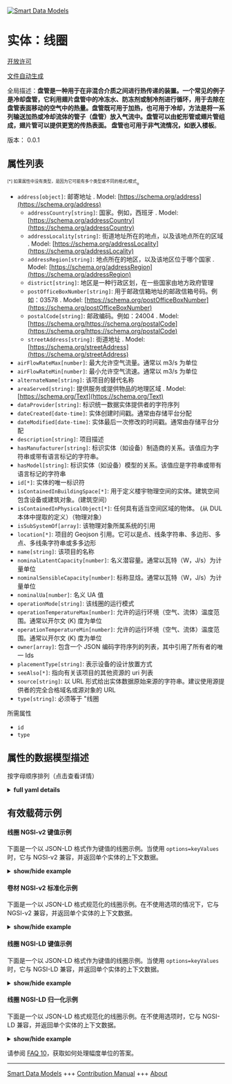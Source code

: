 <!-- 10-Header -->    
[![Smart Data Models](https://smartdatamodels.org/wp-content/uploads/2022/01/SmartDataModels_logo.png "Logo")](https://smartdatamodels.org)    
实体：线圈    
=====<!-- /10-Header -->    
<!-- 15-License -->    
[开放许可](https://github.com/smart-data-models//dataModel.S4BLDG/blob/master/Coil/LICENSE.md)    
[文件自动生成](https://docs.google.com/presentation/d/e/2PACX-1vTs-Ng5dIAwkg91oTTUdt8ua7woBXhPnwavZ0FxgR8BsAI_Ek3C5q97Nd94HS8KhP-r_quD4H0fgyt3/pub?start=false&loop=false&delayms=3000#slide=id.gb715ace035_0_60)    
<!-- /15-License -->    
<!-- 20-Description -->    
全局描述：**盘管是一种用于在非混合介质之间进行热传递的装置。一个常见的例子是冷却盘管，它利用翅片盘管中的冷冻水、防冻剂或制冷剂进行循环，用于去除在盘管表面移动的空气中的热量。盘管既可用于加热，也可用于冷却，方法是将一系列输送加热或冷却流体的管子（盘管）放入气流中。盘管可以由蛇形管或翅片管组成，翅片管可以提供更宽的传热表面。  盘管也可用于非气流情况，如嵌入楼板**。    
版本： 0.0.1    
<!-- /20-Description -->    
<!-- 30-PropertiesList -->    
## 属性列表    
<sup><sub>[*] 如果属性中没有类型，是因为它可能有多个类型或不同的格式/模式</sub></sup>。    
- `address[object]`: 邮寄地址  . Model: [https://schema.org/address](https://schema.org/address)	- `addressCountry[string]`: 国家。例如，西班牙  . Model: [https://schema.org/addressCountry](https://schema.org/addressCountry)    
	- `addressLocality[string]`: 街道地址所在的地点，以及该地点所在的区域  . Model: [https://schema.org/addressLocality](https://schema.org/addressLocality)    
	- `addressRegion[string]`: 地点所在的地区，以及该地区位于哪个国家  . Model: [https://schema.org/addressRegion](https://schema.org/addressRegion)    
	- `district[string]`: 地区是一种行政区划，在一些国家由地方政府管理      
	- `postOfficeBoxNumber[string]`: 用于邮政信箱地址的邮政信箱号码。例如：03578  . Model: [https://schema.org/postOfficeBoxNumber](https://schema.org/postOfficeBoxNumber)    
	- `postalCode[string]`: 邮政编码。例如：24004  . Model: [https://schema.org/https://schema.org/postalCode](https://schema.org/https://schema.org/postalCode)    
	- `streetAddress[string]`: 街道地址  . Model: [https://schema.org/streetAddress](https://schema.org/streetAddress)    
- `airFlowRateMax[number]`: 最大允许空气流量。通常以 m3/s 为单位  - `airFlowRateMin[number]`: 最小允许空气流速。通常以 m3/s 为单位  - `alternateName[string]`: 该项目的替代名称  - `areaServed[string]`: 提供服务或提供物品的地理区域  . Model: [https://schema.org/Text](https://schema.org/Text)- `dataProvider[string]`: 标识统一数据实体提供者的字符序列  - `dateCreated[date-time]`: 实体创建时间戳。通常由存储平台分配  - `dateModified[date-time]`: 实体最后一次修改的时间戳。通常由存储平台分配  - `description[string]`: 项目描述  - `hasManufacturer[string]`: 标识实体（如设备）制造商的关系。该值应为字符串或带有语言标记的字符串。  - `hasModel[string]`: 标识实体（如设备）模型的关系。该值应是字符串或带有语言标记的字符串  - `id[*]`: 实体的唯一标识符  - `isContainedInBuildingSpace[*]`: 用于定义楼宇物理空间的实体。建筑空间包含设备或建筑对象。(建筑空间）  - `isContainedInPhysicalObject[*]`: 任何具有适当空间区域的物体。  (从 DUL 本体中提取的定义）（物理对象）  - `isSubSystemOf[array]`: 该物理对象所属系统的引用  - `location[*]`: 项目的 Geojson 引用。它可以是点、线条字符串、多边形、多点、多线条字符串或多多边形  - `name[string]`: 该项目的名称  - `nominalLatentCapacity[number]`: 名义潜容量。通常以瓦特（W，J/s）为计量单位  - `nominalSensibleCapacity[number]`: 标称显焓。通常以瓦特（W，J/s）为计量单位  - `nominalUa[number]`: 名义 UA 值  - `operationMode[string]`: 该线圈的运行模式  - `operationTemperatureMax[number]`: 允许的运行环境（空气、流体）温度范围。通常以开尔文 (K) 度为单位  - `operationTemperatureMin[number]`: 允许的运行环境（空气、流体）温度范围。通常以开尔文 (K) 度为单位  - `owner[array]`: 包含一个 JSON 编码字符序列的列表，其中引用了所有者的唯一 Ids  - `placementType[string]`: 表示设备的设计放置方式  - `seeAlso[*]`: 指向有关该项目的其他资源的 uri 列表  - `source[string]`: 以 URL 形式给出实体数据原始来源的字符串。建议使用源提供者的完全合格域名或源对象的 URL  - `type[string]`: 必须等于 "线圈  <!-- /30-PropertiesList -->    
<!-- 35-RequiredProperties -->    
所需属性    
- `id`  - `type`  <!-- /35-RequiredProperties -->    
<!-- 40-RequiredProperties -->    
<!-- /40-RequiredProperties -->    
<!-- 50-DataModelHeader -->    
## 属性的数据模型描述    
按字母顺序排列（点击查看详情）    
<!-- /50-DataModelHeader -->    
<!-- 60-ModelYaml -->    
<details><summary><strong>full yaml details</strong></summary>      
```yaml    
Coil:      
  description: 'A coil is a device used to provide heat transfer between non-mixing media. A common example is a cooling coil, which utilizes a finned coil in which circulates chilled water, antifreeze, or refrigerant that is used to remove heat from air moving across the surface of the coil. A coil may be used either for heating or cooling purposes by placing a series of tubes (the coil) carrying a heating or cooling fluid into an airstream. The coil may be constructed from tubes bundled in a serpentine form or from finned tubes that give a extended heat transfer surface.  Coils may also be used for non-airflow cases such as embedded in a floor slab.'      
  properties:      
    address:      
      description: The mailing address      
      properties:      
        addressCountry:      
          description: 'The country. For example, Spain'      
          type: string      
          x-ngsi:      
            model: https://schema.org/addressCountry      
            type: Property      
        addressLocality:      
          description: 'The locality in which the street address is, and which is in the region'      
          type: string      
          x-ngsi:      
            model: https://schema.org/addressLocality      
            type: Property      
        addressRegion:      
          description: 'The region in which the locality is, and which is in the country'      
          type: string      
          x-ngsi:      
            model: https://schema.org/addressRegion      
            type: Property      
        district:      
          description: 'A district is a type of administrative division that, in some countries, is managed by the local government'      
          type: string      
          x-ngsi:      
            type: Property      
        postOfficeBoxNumber:      
          description: 'The post office box number for PO box addresses. For example, 03578'      
          type: string      
          x-ngsi:      
            model: https://schema.org/postOfficeBoxNumber      
            type: Property      
        postalCode:      
          description: 'The postal code. For example, 24004'      
          type: string      
          x-ngsi:      
            model: https://schema.org/https://schema.org/postalCode      
            type: Property      
        streetAddress:      
          description: The street address      
          type: string      
          x-ngsi:      
            model: https://schema.org/streetAddress      
            type: Property      
        streetNr:      
          description: Number identifying a specific property on a public street      
          type: string      
          x-ngsi:      
            type: Property      
      type: object      
      x-ngsi:      
        model: https://schema.org/address      
        type: Property      
    airFlowRateMax:      
      description: Maximum allowable air flow rate. Usually measured in m3/s      
      type: number      
      x-ngsi:      
        type: Property      
    airFlowRateMin:      
      description: Minimum allowable air flow rate. Usually measured in m3/s      
      type: number      
      x-ngsi:      
        type: Property      
    alternateName:      
      description: An alternative name for this item      
      type: string      
      x-ngsi:      
        type: Property      
    areaServed:      
      description: The geographic area where a service or offered item is provided      
      type: string      
      x-ngsi:      
        model: https://schema.org/Text      
        type: Property      
    dataProvider:      
      description: A sequence of characters identifying the provider of the harmonised data entity      
      type: string      
      x-ngsi:      
        type: Property      
    dateCreated:      
      description: Entity creation timestamp. This will usually be allocated by the storage platform      
      format: date-time      
      type: string      
      x-ngsi:      
        type: Property      
    dateModified:      
      description: Timestamp of the last modification of the entity. This will usually be allocated by the storage platform      
      format: date-time      
      type: string      
      x-ngsi:      
        type: Property      
    description:      
      description: A description of this item      
      type: string      
      x-ngsi:      
        type: Property      
    hasManufacturer:      
      description: 'A relationship identifying the manufacturer of an entity (e.g., device). The value is expected to be a string or a string with language tag'      
      type: string      
      x-ngsi:      
        type: Property      
    hasModel:      
      description: 'A relationship identifying the model of an entity (e.g., device). The value is expected to be a string or a string with language tag'      
      type: string      
      x-ngsi:      
        type: Property      
    id:      
      anyOf:      
        - description: Identifier format of any NGSI entity      
          maxLength: 256      
          minLength: 1      
          pattern: ^[\w\-\.\{\}\$\+\*\[\]`|~^@!,:\\]+$      
          type: string      
          x-ngsi:      
            type: Property      
        - description: Identifier format of any NGSI entity      
          format: uri      
          type: string      
          x-ngsi:      
            type: Property      
      description: Unique identifier of the entity      
      x-ngsi:      
        type: Property      
    isContainedInBuildingSpace:      
      anyOf:      
        - description: Identifier format of any NGSI entity      
          maxLength: 256      
          minLength: 1      
          pattern: ^[\w\-\.\{\}\$\+\*\[\]`|~^@!,:\\]+$      
          type: string      
          x-ngsi:      
            type: Property      
        - description: Identifier format of any NGSI entity      
          format: uri      
          type: string      
          x-ngsi:      
            type: Property      
      description: An entity used to define the physical spaces of the building. A building space contains devices or building objects. (BuildingSpace)      
      x-ngsi:      
        type: Property      
    isContainedInPhysicalObject:      
      anyOf:      
        - description: Identifier format of any NGSI entity      
          maxLength: 256      
          minLength: 1      
          pattern: ^[\w\-\.\{\}\$\+\*\[\]`|~^@!,:\\]+$      
          type: string      
          x-ngsi:      
            type: Property      
        - description: Identifier format of any NGSI entity      
          format: uri      
          type: string      
          x-ngsi:      
            type: Property      
      description: Any Object that has a proper space region.  (Definition extracted from DUL ontology) (PhysicalObject)      
      x-ngsi:      
        type: Property      
    isSubSystemOf:      
      description: A reference to a system(s) that this Physical Object is part of      
      items:      
        anyOf:      
          - description: Identifier format of any NGSI entity      
            maxLength: 256      
            minLength: 1      
            pattern: ^[\w\-\.\{\}\$\+\*\[\]`|~^@!,:\\]+$      
            type: string      
            x-ngsi:      
              type: Property      
          - description: Identifier format of any NGSI entity      
            format: uri      
            type: string      
            x-ngsi:      
              type: Property      
        description: Unique identifier of the entity      
        x-ngsi:      
          type: Property      
      type: array      
      x-ngsi:      
        type: Relationship      
    location:      
      description: 'Geojson reference to the item. It can be Point, LineString, Polygon, MultiPoint, MultiLineString or MultiPolygon'      
      oneOf:      
        - description: Geojson reference to the item. Point      
          properties:      
            bbox:      
              items:      
                type: number      
              minItems: 4      
              type: array      
            coordinates:      
              items:      
                type: number      
              minItems: 2      
              type: array      
            type:      
              enum:      
                - Point      
              type: string      
          required:      
            - type      
            - coordinates      
          title: GeoJSON Point      
          type: object      
          x-ngsi:      
            type: GeoProperty      
        - description: Geojson reference to the item. LineString      
          properties:      
            bbox:      
              items:      
                type: number      
              minItems: 4      
              type: array      
            coordinates:      
              items:      
                items:      
                  type: number      
                minItems: 2      
                type: array      
              minItems: 2      
              type: array      
            type:      
              enum:      
                - LineString      
              type: string      
          required:      
            - type      
            - coordinates      
          title: GeoJSON LineString      
          type: object      
          x-ngsi:      
            type: GeoProperty      
        - description: Geojson reference to the item. Polygon      
          properties:      
            bbox:      
              items:      
                type: number      
              minItems: 4      
              type: array      
            coordinates:      
              items:      
                items:      
                  items:      
                    type: number      
                  minItems: 2      
                  type: array      
                minItems: 4      
                type: array      
              type: array      
            type:      
              enum:      
                - Polygon      
              type: string      
          required:      
            - type      
            - coordinates      
          title: GeoJSON Polygon      
          type: object      
          x-ngsi:      
            type: GeoProperty      
        - description: Geojson reference to the item. MultiPoint      
          properties:      
            bbox:      
              items:      
                type: number      
              minItems: 4      
              type: array      
            coordinates:      
              items:      
                items:      
                  type: number      
                minItems: 2      
                type: array      
              type: array      
            type:      
              enum:      
                - MultiPoint      
              type: string      
          required:      
            - type      
            - coordinates      
          title: GeoJSON MultiPoint      
          type: object      
          x-ngsi:      
            type: GeoProperty      
        - description: Geojson reference to the item. MultiLineString      
          properties:      
            bbox:      
              items:      
                type: number      
              minItems: 4      
              type: array      
            coordinates:      
              items:      
                items:      
                  items:      
                    type: number      
                  minItems: 2      
                  type: array      
                minItems: 2      
                type: array      
              type: array      
            type:      
              enum:      
                - MultiLineString      
              type: string      
          required:      
            - type      
            - coordinates      
          title: GeoJSON MultiLineString      
          type: object      
          x-ngsi:      
            type: GeoProperty      
        - description: Geojson reference to the item. MultiLineString      
          properties:      
            bbox:      
              items:      
                type: number      
              minItems: 4      
              type: array      
            coordinates:      
              items:      
                items:      
                  items:      
                    items:      
                      type: number      
                    minItems: 2      
                    type: array      
                  minItems: 4      
                  type: array      
                type: array      
              type: array      
            type:      
              enum:      
                - MultiPolygon      
              type: string      
          required:      
            - type      
            - coordinates      
          title: GeoJSON MultiPolygon      
          type: object      
          x-ngsi:      
            type: GeoProperty      
      x-ngsi:      
        type: GeoProperty      
    name:      
      description: The name of this item      
      type: string      
      x-ngsi:      
        type: Property      
    nominalLatentCapacity:      
      description: 'Nominal latent capacity. Usually measured in Watts (W, J/s)'      
      type: number      
      x-ngsi:      
        type: Property      
    nominalSensibleCapacity:      
      description: 'Nominal sensible capacity. Usually measured in Watts (W, J/s)'      
      type: number      
      x-ngsi:      
        type: Property      
    nominalUa:      
      description: Nominal UA value      
      type: number      
      x-ngsi:      
        type: Property      
    operationMode:      
      description: Operation mode of this coil      
      enum:      
        - cooling      
        - heating      
      type: string      
      x-ngsi:      
        type: Property      
    operationTemperatureMax:      
      description: 'Allowable operation ambient (air, fluid) temperature range. Usually measured in degrees Kelvin (K)'      
      type: number      
      x-ngsi:      
        type: Property      
    operationTemperatureMin:      
      description: 'Allowable operation ambient (air, fluid) temperature range. Usually measured in degrees Kelvin (K)'      
      type: number      
      x-ngsi:      
        type: Property      
    owner:      
      description: A List containing a JSON encoded sequence of characters referencing the unique Ids of the owner(s)      
      items:      
        anyOf:      
          - description: Identifier format of any NGSI entity      
            maxLength: 256      
            minLength: 1      
            pattern: ^[\w\-\.\{\}\$\+\*\[\]`|~^@!,:\\]+$      
            type: string      
            x-ngsi:      
              type: Property      
          - description: Identifier format of any NGSI entity      
            format: uri      
            type: string      
            x-ngsi:      
              type: Property      
        description: Unique identifier of the entity      
        x-ngsi:      
          type: Property      
      type: array      
      x-ngsi:      
        type: Property      
    placementType:      
      description: Indicates how the device is designed to be placed      
      type: string      
      x-ngsi:      
        type: Property      
    seeAlso:      
      description: list of uri pointing to additional resources about the item      
      oneOf:      
        - items:      
            format: uri      
            type: string      
          minItems: 1      
          type: array      
        - format: uri      
          type: string      
      x-ngsi:      
        type: Property      
    source:      
      description: 'A sequence of characters giving the original source of the entity data as a URL. Recommended to be the fully qualified domain name of the source provider, or the URL to the source object'      
      type: string      
      x-ngsi:      
        type: Property      
    type:      
      description: It must be equal to `Coil`      
      enum:      
        - Coil      
      type: string      
      x-ngsi:      
        type: Property      
  required:      
    - id      
    - type      
  type: object      
  x-derived-from: "https://saref.etsi.org/saref4bldg/v1.1.2/#s4bldg:Coil"      
  x-disclaimer: 'Redistribution and use in source and binary forms, with or without modification, are permitted  provided that the license conditions are met. Copyleft (c) 2022 Contributors to Smart Data Models Program'      
  x-license-url: https://github.com/smart-data-models/dataModel.S4BLDG/blob/master/Coil/LICENSE.md      
  x-model-schema: https://smart-data-models.github.com/dataModel.SAREF4BLDG/Coil/schema.json      
  x-model-tags: SAREF Coil      
  x-version: 0.0.1      
```    
</details>      
<!-- /60-ModelYaml -->    
<!-- 70-MiddleNotes -->    
<!-- /70-MiddleNotes -->    
<!-- 80-Examples -->    
## 有效载荷示例    
#### 线圈 NGSI-v2 键值示例    
下面是一个以 JSON-LD 格式作为键值的线圈示例。当使用 `options=keyValues` 时，它与 NGSI-v2 兼容，并返回单个实体的上下文数据。    
<details><summary><strong>show/hide example</strong></summary>      
```json  
{  
  "id": "urn:ngsi-ld:Coil:180d0665-9242-42c6-b336-d7edcf8fc3b5",  
  "type": "Coil",  
  "airFlowRateMax": 0.22332143818011307,  
  "airFlowRateMin": 0.6369516028350278,  
  "nominalLatentCapacity": 0.9394595315602638,  
  "nominalSensibleCapacity": {  
    "type": 0.8014808985276609,  
    "nominalUa": 0.3738979404823001,  
    "operationMode": "cooling",  
    "operationTemperatureMax": 0.7510713399220631,  
    "operationTemperatureMin": 0.8674252304724047,  
    "placementType": "Money Market Account",  
    "isContainedInBuildingSpace": "urn:ngsi-ld:BuildingSpace:c562a0a7-6355-46a0-a528-ebeea1b5af39",  
    "isContainedInPhysicalObject": "urn:ngsi-ld:PhysicalObject:7d4df444-5662-45c4-81e8-28dd9e2ab52e",  
    "isSubSystemOf": [  
      "urn:ngsi-ld:System:98486c90-52da-48cf-af50-69449370e3b9",  
      "urn:ngsi-ld:System:afe412c8-8366-4eb1-b834-dc68c1e3d828",  
      "urn:ngsi-ld:System:b851de9e-48bd-4363-9d01-b17ab9469aea"  
    ],  
    "hasManufacturer": "Coil Company Inc.",  
    "hasModel": "Coil 0.1.2",  
    "dateCreated": "2023-01-25T23:02:47Z",  
    "dateModified": "2023-01-26T14:02:17Z",  
    "source": "Import",  
    "name": "Coil",  
    "alternateName": "Coil type 2",  
    "description": "Coil of limited Coil types",  
    "dataProvider": "IFC file"  
  }  
```  
</details>    
#### 卷材 NGSI-v2 标准化示例    
下面是一个以 JSON-LD 格式规范化的线圈示例。在不使用选项的情况下，它与 NGSI-v2 兼容，并返回单个实体的上下文数据。    
<details><summary><strong>show/hide example</strong></summary>      
```json  
{  
  "id": "urn:ngsi-ld:Coil:13d40aef-8b95-4cb2-af1e-483e4c874941",  
  "type": "Coil",  
  "airFlowRateMax": {  
    "type": "Measurement",  
    "value": 0.6477373611080879  
  },  
  "airFlowRateMin": {  
    "type": "Measurement",  
    "value": 0.1367768463223733  
  },  
  "nominalLatentCapacity": {  
    "type": "Measurement",  
    "value": 0.6823953079495582  
  },  
  "nominalSensibleCapacity": {  
    "type": "Measurement",  
    "value": 0.9661532549311025  
  },  
  "nominalUa": {  
    "type": "Measurement",  
    "value": 0.5711236580496344  
  },  
  "operationMode": {  
    "type": "CoilOperationMode",  
    "value": "cooling"  
  },  
  "operationTemperatureMax": {  
    "type": "Measurement",  
    "value": 0.5575891151602635  
  },  
  "operationTemperatureMin": {  
    "type": "Measurement",  
    "value": 0.8396275897283132  
  },  
  "placementType": {  
    "type": "Text",  
    "value": "Buckinghamshire"  
  },  
  "isContainedInBuildingSpace": {  
    "type": "URL",  
    "value": "urn:ngsi-ld:BuildingSpace:1070b255-7508-4019-ba0a-1ce8a03cf3b1"  
  },  
  "isContainedInPhysicalObject": {  
    "type": "URL",  
    "value": "urn:ngsi-ld:PhysicalObject:cef12274-adeb-41a5-aec1-8e254593bb26"  
  },  
  "isSubSystemOf": {  
    "type": "array",  
    "value": [  
      {  
        "type": "URL",  
        "value": "urn:ngsi-ld:System:65b917e6-ec39-4e2e-bce1-a52a52c176bc"  
      },  
      {  
        "type": "URL",  
        "value": "urn:ngsi-ld:System:61834f7f-655f-47f1-828c-755a25e7b026"  
      },  
      {  
        "type": "URL",  
        "value": "urn:ngsi-ld:System:ab77fbe9-a323-477c-81bf-a9923abdf8ea"  
      }  
    ]  
  },  
  "hasManufacturer": {  
    "type": "Text",  
    "value": "Coil Company Inc."  
  },  
  "hasModel": {  
    "type": "Text",  
    "value": "Coil 0.1.2"  
  },  
  "dateCreated": {  
    "type": "DateTime",  
    "value": "2023-01-26T04:03:32.1629228+01:00"  
  },  
  "dateModified": {  
    "type": "DateTime",  
    "value": "2023-01-25T16:59:28.4436033+01:00"  
  },  
  "source": {  
    "type": "Text",  
    "value": "Import"  
  },  
  "name": {  
    "type": "Text",  
    "value": "Coil"  
  },  
  "alternateName": {  
    "type": "Text",  
    "value": "Coil type 2"  
  },  
  "description": {  
    "type": "Text",  
    "value": "Coil of limited Coil types"  
  },  
  "dataProvider": {  
    "type": "Text",  
    "value": "IFC file"  
  }  
}  
```  
</details>    
#### 线圈 NGSI-LD 键值示例    
下面是一个以 JSON-LD 格式作为键值的线圈示例。当使用 `options=keyValues` 时，它与 NGSI-LD 兼容，并返回单个实体的上下文数据。    
<details><summary><strong>show/hide example</strong></summary>      
```json  
{  
  "id": "urn:ngsi-ld:Coil:180d0665-9242-42c6-b336-d7edcf8fc3b5",  
  "type": "Coil",  
  "airFlowRateMax": 0.22332143818011307,  
  "airFlowRateMin": 0.6369516028350278,  
  "nominalLatentCapacity": 0.9394595315602638,  
  "nominalSensibleCapacity": {  
    "type": 0.8014808985276609,  
    "nominalUa": 0.3738979404823001,  
    "operationMode": "cooling",  
    "operationTemperatureMax": 0.7510713399220631,  
    "operationTemperatureMin": 0.8674252304724047,  
    "placementType": "Money Market Account",  
    "isContainedInBuildingSpace": "urn:ngsi-ld:BuildingSpace:c562a0a7-6355-46a0-a528-ebeea1b5af39",  
    "isContainedInPhysicalObject": "urn:ngsi-ld:PhysicalObject:7d4df444-5662-45c4-81e8-28dd9e2ab52e",  
    "isSubSystemOf": [  
      "urn:ngsi-ld:System:98486c90-52da-48cf-af50-69449370e3b9",  
      "urn:ngsi-ld:System:afe412c8-8366-4eb1-b834-dc68c1e3d828",  
      "urn:ngsi-ld:System:b851de9e-48bd-4363-9d01-b17ab9469aea"  
    ],  
    "hasManufacturer": "Coil Company Inc.",  
    "hasModel": "Coil 0.1.2",  
    "dateCreated": "2023-01-25T23:02:47Z",  
    "dateModified": "2023-01-26T14:02:17Z",  
    "source": "Import",  
    "name": "Coil",  
    "alternateName": "Coil type 2",  
    "description": "Coil of limited Coil types",  
    "dataProvider": "IFC file",  
    "@context": [  
      "https://raw.githubusercontent.com/smart-data-models/dataModel.S4BLDG/master/context.jsonld",  
      "https://uri.etsi.org/ngsi-ld/v1/ngsi-ld-core-context.jsonld"  
    ]  
  }  
```  
</details>    
#### 线圈 NGSI-LD 归一化示例    
下面是一个以 JSON-LD 格式规范化的线圈示例。在不使用选项时，它与 NGSI-LD 兼容，并返回单个实体的上下文数据。    
<details><summary><strong>show/hide example</strong></summary>      
```json  
{  
  "id": "urn:ngsi-ld:Coil:fcc6fa4b-fa43-42de-af7d-c8be6efda789",  
  "type": "Coil",  
  "airFlowRateMax": {  
    "type": "Property",  
    "unitCode": "m3/s",  
    "observedAt": "2023-01-25T22:00:31Z",  
    "value": 0.461404719601072  
  },  
  "airFlowRateMin": {  
    "type": "Property",  
    "unitCode": "m3/s",  
    "observedAt": "2023-01-26T12:18:55Z",  
    "value": 0.3100905584892091  
  },  
  "nominalLatentCapacity": {  
    "type": "Property",  
    "unitCode": "J/s",  
    "observedAt": "2023-01-25T15:57:00Z",  
    "value": 0.0859276056343462  
  },  
  "nominalSensibleCapacity": {  
    "type": "Property",  
    "unitCode": "J/s",  
    "observedAt": "2023-01-25T15:07:49Z",  
    "value": 0.9959034840230547  
  },  
  "nominalUa": {  
    "type": "Property",  
    "unitCode": "NA",  
    "observedAt": "2023-01-25T16:07:27Z",  
    "value": 0.03766746157415857  
  },  
  "operationMode": {  
    "type": "Property",  
    "value": "cooling"  
  },  
  "operationTemperatureMax": {  
    "type": "Property",  
    "unitCode": "K",  
    "observedAt": "2023-01-25T15:22:24Z",  
    "value": 0.18992025947801072  
  },  
  "operationTemperatureMin": {  
    "type": "Property",  
    "unitCode": "K",  
    "observedAt": "2023-01-26T07:51:42Z",  
    "value": 0.6342100760763256  
  },  
  "placementType": {  
    "type": "Property",  
    "value": "SQL"  
  },  
  "isContainedInBuildingSpace": {  
    "type": "Relationship",  
    "object": "urn:ngsi-ld:BuildingSpace:61d397a1-954d-40ec-a4cc-cba2c10a07ca"  
  },  
  "isContainedInPhysicalObject": {  
    "type": "Relationship",  
    "object": "urn:ngsi-ld:PhysicalObject:ee042545-32fa-4adb-97e1-5007ccabcd63"  
  },  
  "isSubSystemOf": [  
    {  
      "type": "Relationship",  
      "object": "urn:ngsi-ld:System:cab59172-6cb8-443e-94b8-b6270aaa5e60"  
    },  
    {  
      "type": "Relationship",  
      "object": "urn:ngsi-ld:System:73b9f71e-63bb-49bf-96ef-f6f4922f4245"  
    },  
    {  
      "type": "Relationship",  
      "object": "urn:ngsi-ld:System:7607ea00-30f7-4271-a0f3-c0b1755be875"  
    }  
  ],  
  "hasManufacturer": {  
    "type": "Property",  
    "value": "Coil Company Inc."  
  },  
  "hasModel": {  
    "type": "Property",  
    "value": "Coil 0.1.2"  
  },  
  "dateCreated": {  
    "type": "Property",  
    "value": "2023-01-26T04:20:07Z"  
  },  
  "dateModified": {  
    "type": "Property",  
    "value": "2023-01-25T16:46:30Z"  
  },  
  "source": {  
    "type": "Property",  
    "value": "Import"  
  },  
  "name": {  
    "type": "Property",  
    "value": "Coil"  
  },  
  "alternateName": {  
    "type": "Property",  
    "value": "Coil type 2"  
  },  
  "description": {  
    "type": "Property",  
    "value": "Coil of limited Coil types"  
  },  
  "dataProvider": {  
    "type": "Property",  
    "value": "IFC file"  
  },  
  "@context": [  
    "https://raw.githubusercontent.com/smart-data-models/dataModel.S4BLDG/master/context.jsonld",  
    "https://uri.etsi.org/ngsi-ld/v1/ngsi-ld-core-context.jsonld"  
  ]  
}  
```  
</details><!-- /80-Examples -->    
<!-- 90-FooterNotes -->    
<!-- /90-FooterNotes -->    
<!-- 95-Units -->    
请参阅 [FAQ 10](https://smartdatamodels.org/index.php/faqs/)，获取如何处理幅度单位的答案。    
<!-- /95-Units -->    
<!-- 97-LastFooter -->    
---    
[Smart Data Models](https://smartdatamodels.org) +++ [Contribution Manual](https://bit.ly/contribution_manual) +++ [About](https://bit.ly/Introduction_SDM)<!-- /97-LastFooter -->    
